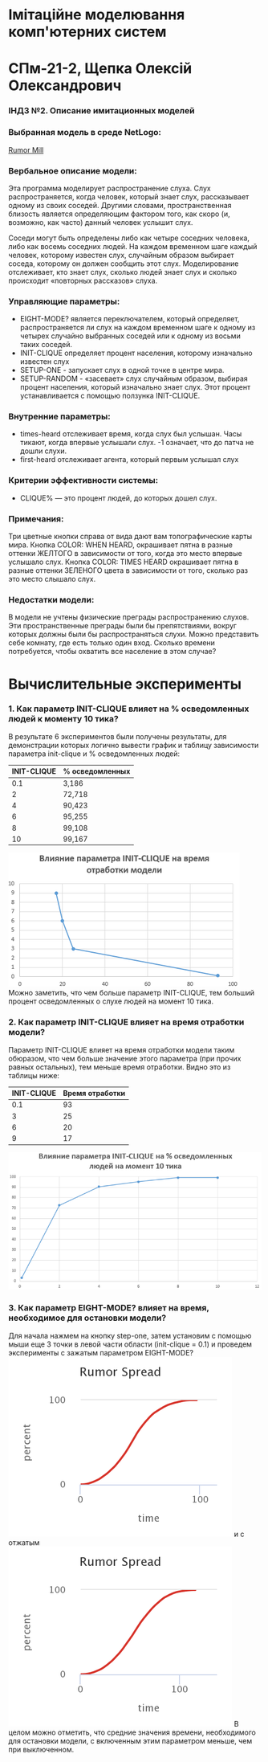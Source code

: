 #  Імітаційне моделювання комп'ютерних систем #
#  СПм-21-2, Щепка Олексій Олександрович #
### ІНДЗ №2. Описание имитационных моделей ###

### Выбранная модель в среде NetLogo: ###
[Rumor Mill](http://www.netlogoweb.org/launch#http://www.netlogoweb.org/assets/modelslib/Sample%20Models/Social%20Science/Rumor%20Mill.nlogo)

### Вербальное описание модели: ###
Эта программа моделирует распространение слуха. Слух распространяется, когда человек, который знает слух, рассказывает одному из своих соседей. Другими словами, пространственная близость является определяющим фактором того, как скоро (и, возможно, как часто) данный человек услышит слух.

Соседи могут быть определены либо как четыре соседних человека, либо как восемь соседних людей. На каждом временном шаге каждый человек, которому известен слух, случайным образом выбирает соседа, которому он должен сообщить этот слух. Моделирование отслеживает, кто знает слух, сколько людей знает слух и сколько происходит «повторных рассказов» слуха.

### Управляющие параметры: ###
+ EIGHT-MODE? является переключателем, который определяет, распространяется ли слух на каждом временном шаге к одному из четырех случайно выбранных соседей или к одному из восьми таких соседей.
+ INIT-CLIQUE определяет процент населения, которому изначально известен слух
+ SETUP-ONE - запускает слух в одной точке в центре мира.
+ SETUP-RANDOM - «засевает» слух случайным образом, выбирая процент населения, который изначально знает слух. Этот процент устанавливается с помощью ползунка INIT-CLIQUE.

### Внутренние параметры: ###
+ times-heard отслеживает время, когда слух был услышан. Часы тикают, когда впервые услышали слух. -1 означает, что до патча не дошли слухи.
+ first-heard отслеживает агента, который первым услышал слух

### Критерии эффективности системы: ###
+ CLIQUE% — это процент людей, до которых дошел слух.

### Примечания: ###
Три цветные кнопки справа от вида дают вам топографические карты мира. Кнопка COLOR: WHEN HEARD, окрашивает пятна в разные оттенки ЖЕЛТОГО в зависимости от того, когда это место впервые услышало слух. Кнопка COLOR: TIMES HEARD окрашивает пятна в разные оттенки ЗЕЛЕНОГО цвета в зависимости от того, сколько раз это место слышало слух.

### Недостатки модели: ###
В модели не учтены физические преграды распространению слухов. Эти пространственные преграды были бы препятствиями, вокруг которых должны были бы распространяться слухи. Можно представить себе комнату, где есть только один вход. Сколько времени потребуется, чтобы охватить все население в этом случае?

# Вычислительные эксперименты #
### 1. Как параметр INIT-CLIQUE влияет на % осведомленных людей к моменту 10 тика? ###
В результате 6 экспериментов были получены результаты, для демонстрации которых логично вывести график и таблицу зависимости параметра init-clique и % осведомленных людей: 
<table>
<thead>
<tr><th>INIT-CLIQUE</th><th>% осведомленных</th></tr>
</thead>
<tbody>
<tr><td>0.1</td><td>3,186</td></tr>
<tr><td>2</td><td>72,718</td></tr>
<tr><td>4</td><td>90,423</td></tr>
<tr><td>6</td><td>95,255</td></tr>
<tr><td>8</td><td>99,108</td></tr>
<tr><td>10</td><td>99,167</td></tr>
</tbody>
</table>

![(2.3%)](2indz_2v.png)
Можно заметить, что чем больше параметр INIT-CLIQUE, тем больший процент осведомленных о слухе людей на момент 10 тика.

### 2. Как параметр INIT-CLIQUE влияет на время отработки модели? ###
Параметр INIT-CLIQUE влияет на время отработки модели таким обюразом, что чем больше значение этого параметра (при прочих равных остальных), тем меньше время отработки. Видно это из таблицы ниже:
<table>
<thead>
<tr><th>INIT-CLIQUE</th><th>Время отработки</th></tr>
</thead>
<tbody>
<tr><td>0.1</td><td>93</td></tr>
<tr><td>3</td><td>25</td></tr>
<tr><td>6</td><td>20</td></tr>
<tr><td>9</td><td>17</td></tr>
</tbody>
</table>

![Влияние параметра INIT-CLIQUE на время отработки (0.1%)](2indz_1v.png)
### 3. Как параметр EIGHT-MODE? влияет на время, необходимое для остановки модели? ###
Для начала нажмем на кнопку step-one, затем установим с помощью мыши еще 3 точки в левой части области (init-clique = 0.1) и проведем эксперименты с зажатым параметром EIGHT-MODE?
![Зависимость времени от параметра EIGHT-MODE?](97.png)
и с отжатым 
![Зависимость времени от параметра EIGHT-MODE?](116.png)
В целом можно отметить, что средние значения времени, необходимого для остановки модели, с включенным этим параметром меньше, чем при выключенном.
